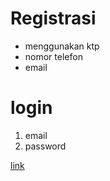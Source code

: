 # Registrasi

- menggunakan ktp
- nomor telefon
- email

# login

1. email
2. password

[link](.com)
